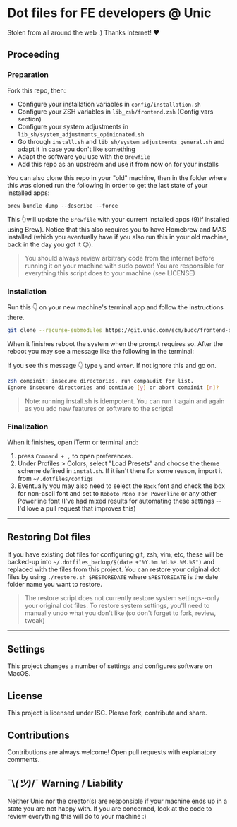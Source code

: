 # Dot files for FE developers @ Unic

Stolen from all around the web :) Thanks Internet! ❤️

## Proceeding

### Preparation

Fork this repo, then:

- Configure your installation variables in `config/installation.sh`
- Configure your ZSH variables in `lib_zsh/frontend.zsh` (Config vars section)
- Configure your system adjustments in `lib_sh/system_adjustments_opinionated.sh`
- Go through `install.sh` and `lib_sh/system_adjustments_general.sh` and adapt it in case you don't like something
- Adapt the software you use with the `Brewfile`
- Add this repo as an upstream and use it from now on for your installs

You can also clone this repo in your "old" machine, then in the folder where this was cloned run the following in order to get the last state of your installed apps:

`brew bundle dump --describe --force`

This 👆will update the `Brewfile` with your current installed apps (9)if installed using Brew). Notice that this also requires you to have Homebrew and MAS installed (which you eventually have if you also run this in your old machine, back in the day you got it 😉).

> You should always review arbitrary code from the internet before running it on your machine with sudo power!
> You are responsible for everything this script does to your machine (see LICENSE)

### Installation

Run this 👇 on your new machine's terminal app and follow the instructions there.

```bash
git clone --recurse-submodules https://git.unic.com/scm/budc/frontend-dotfiles.git ~/.dotfiles && cd ~/.dotfiles && ./install.sh
```

When it finishes reboot the system when the prompt requires so. After the reboot you may see a message like the following in the terminal:

If you see this message 👇 type `y` and `enter`. If not ignore this and go on.

```bash
zsh compinit: insecure directories, run compaudit for list.
Ignore insecure directories and continue [y] or abort compinit [n]?
```

> Note: running install.sh is idempotent. You can run it again and again as you add new features or software to the scripts!

### Finalization

When it finishes, open iTerm or terminal and:

1. press `Command + ,` to open preferences.
1. Under Profiles > Colors, select "Load Presets" and choose the theme scheme defined in `instal.sh`. If it isn't there for some reason, import it from `~/.dotfiles/configs`
1. Eventually you may also need to select the `Hack` font and check the box for non-ascii font and set to `Roboto Mono For Powerline` or any other Powerline font (I've had mixed results for automating these settings -- I'd love a pull request that improves this)

---

## Restoring Dot files

If you have existing dot files for configuring git, zsh, vim, etc, these will be backed-up into `~/.dotfiles_backup/$(date +"%Y.%m.%d.%H.%M.%S")` and replaced with the files from this project. You can restore your original dot files by using `./restore.sh $RESTOREDATE` where `$RESTOREDATE` is the date folder name you want to restore.

> The restore script does not currently restore system settings--only your original dot files. To restore system settings, you'll need to manually undo what you don't like (so don't forget to fork, review, tweak)

---

## Settings

This project changes a number of settings and configures software on MacOS.

## License

This project is licensed under ISC. Please fork, contribute and share.

## Contributions

Contributions are always welcome! Open pull requests with explanatory comments.

## ¯\\_(ツ)_/¯ Warning / Liability

Neither Unic nor the creator(s) are responsible if your machine ends up in a state you are not happy with. If you are concerned, look at the code to review everything this will do to your machine :)
